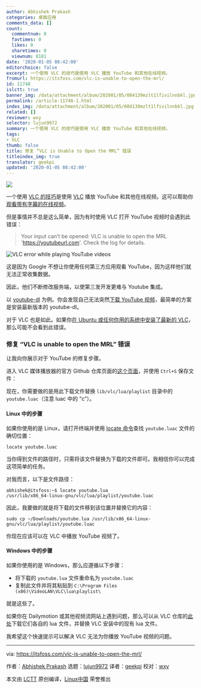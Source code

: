 ```yaml
---
author: Abhishek Prakash
categories: 桌面应用
comments_data: []
count:
  commentnum: 0
  favtimes: 0
  likes: 0
  sharetimes: 0
  viewnum: 8181
date: '2020-01-05 08:42:00'
editorchoice: false
excerpt: 一个使用 VLC 的技巧是使用 VLC 播放 YouTube 和其他在线视频。
fromurl: https://itsfoss.com/vlc-is-unable-to-open-the-mrl/
id: 11748
islctt: true
banner_img: /data/attachment/album/202001/05/084139mzlt1lfivilnnbkl.jpg
permalink: /article-11748-1.html
index_img: /data/attachment/album/202001/05/084139mzlt1lfivilnnbkl.jpg.thumb.jpg
related: []
reviewer: wxy
selector: lujun9972
summary: 一个使用 VLC 的技巧是使用 VLC 播放 YouTube 和其他在线视频。
tags:
- VLC
thumb: false
title: 修复 “VLC is Unable to Open the MRL” 错误
titleindex_img: true
translator: geekpi
updated: '2020-01-05 08:42:00'
---
```


![](/data/attachment/album/202001/05/084139mzlt1lfivilnnbkl.jpg)


一个使用 [VLC 的技巧](https://itsfoss.com/simple-vlc-tips/)是使用 [VLC](https://www.videolan.org/index.html) 播放 YouTube 和其他在线视频。这可以帮助你[观看带有字幕的在线视频](https://itsfoss.com/penguin-subtitle-player/)。


但是事情并不总是这么简单，因为有时使用 VLC 打开 YouTube 视频时会遇到此错误：



> 
> Your input can’t be opened: VLC is unable to open the MRL 'https://youtubeurl.com'. Check the log for details.
> 
> 
> 


![VLC error while playing YouTube videos](/data/attachment/album/202001/05/084212d3b1t43ug0uhg40s.png)


这是因为 Google 不想让你使用任何第三方应用观看 YouTube，因为这样他们就无法正常收集数据。


因此，他们不断修改服务端，以使第三发开发更难与 Youtube 集成。


以 [youtube-dl](https://itsfoss.com/download-youtube-linux/) 为例。你会发现自己无法突然[下载 YouTube 视频](https://itsfoss.com/download-youtube-videos-ubuntu/)，最简单的方案是安装最新版本的 youtube-dl。


对于 VLC 也是如此。如果你[在 Ubuntu 或任何你用的系统中安装了最新的 VLC](https://itsfoss.com/install-latest-vlc/)，那么可能不会看到此错误。


### 修复 “VLC is unable to open the MRL” 错误


让我向你展示对于 YouTube 的修复步骤。


进入 VLC 媒体播放器的官方 Github 仓库页面的[这个页面](https://raw.githubusercontent.com/videolan/vlc/master/share/lua/playlist/youtube.lua)，并使用 `Ctrl+S` 保存文件：


现在，你需要做的是用此下载文件替换 `lib/vlc/lua/playlist` 目录中的 `youtube.luac`（注意 luac 中的 “c”）。


#### Linux 中的步骤


如果你使用的是 Linux，请打开终端并使用 [locate 命令](https://linuxhandbook.com/locate-command/)查找 `youtube.luac` 文件的确切位置：



```
locate youtube.luac
```

当你得到文件的路径时，只需将该文件替换为下载的文件即可。我相信你可以完成这项简单的任务。


对我而言，以下是文件路径：



```
abhishek@itsfoss:~$ locate youtube.lua
/usr/lib/x86_64-linux-gnu/vlc/lua/playlist/youtube.luac
```

因此，我要做的就是将下载的文件移到该位置并替换它的内容：



```
sudo cp ~/Downloads/youtube.lua /usr/lib/x86_64-linux-gnu/vlc/lua/playlist/youtube.luac
```

你现在应该可以在 VLC 中播放 YouTube 视频了。


#### Windows 中的步骤


如果你使用的是 Windows，那么应遵循以下步骤：


* 将下载的 `youtube.lua` 文件重命名为 `youtube.luac`
* 复制此文件并将其粘贴到 `C:\Program Files (x86)\VideoLAN\VLC\lua\playlist\`


就是这些了。


如果你在 Dailymotion 或其他视频流网站上遇到问题，那么可以从 VLC 仓库的[此处](https://github.com/videolan/vlc/tree/master/share/lua/playlist)下载它们各自的 lua 文件，并替换 VLC 安装中的现有 lua 文件。


我希望这个快速提示可以解决 VLC 无法为你播放 YouTube 视频的问题。




---


via: <https://itsfoss.com/vlc-is-unable-to-open-the-mrl/>


作者：[Abhishek Prakash](https://itsfoss.com/author/abhishek/) 选题：[lujun9972](https://github.com/lujun9972) 译者：[geekpi](https://github.com/geekpi) 校对：[wxy](https://github.com/wxy)


本文由 [LCTT](https://github.com/LCTT/TranslateProject) 原创编译，[Linux中国](https://linux.cn/) 荣誉推出